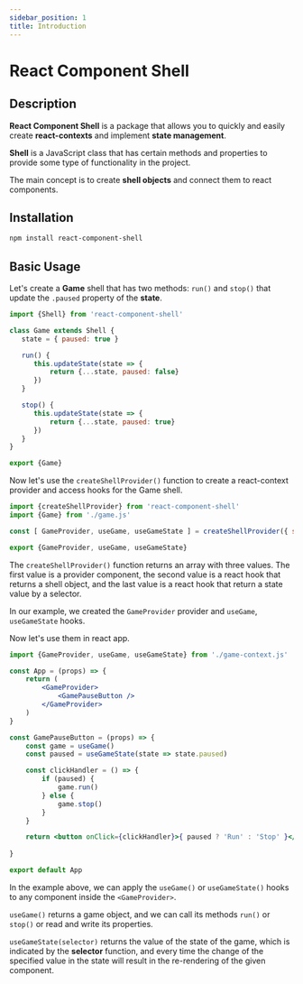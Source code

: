 ```yaml
---
sidebar_position: 1
title: Introduction
---
```


# React Component Shell

## Description

**React Component Shell** is a package that allows you to quickly and easily create **react-contexts** and implement **state management**.

**Shell** is a JavaScript class that has certain methods and properties to provide some type of functionality in the project.

The main concept is to create **shell objects** and connect them to react components.


## Installation

```bash
npm install react-component-shell
```

## Basic Usage

Let's create a **Game** shell that has two methods: `run()` and `stop()` that update the `.paused` property of the **state**.


```js title="game.js"
import {Shell} from 'react-component-shell'

class Game extends Shell {
   state = { paused: true }

   run() {
      this.updateState(state => {
          return {...state, paused: false}
      })
   }

   stop() {
      this.updateState(state => {
          return {...state, paused: true}
      })
   }
}

export {Game}
```

Now let's use the `createShellProvider()` function to create a react-context provider and access hooks for the Game shell.

```js title="game-context.js"
import {createShellProvider} from 'react-component-shell'
import {Game} from './game.js'

const [ GameProvider, useGame, useGameState ] = createShellProvider({ shellClass: Game })

export {GameProvider, useGame, useGameState}
```
The `createShellProvider()` function returns an array with three values. The first value is a provider component, the second value is a react hook that returns a shell object, and the last value is a react hook that return a state value by a selector.

In our example, we created the `GameProvider` provider and `useGame`, `useGameState` hooks.

Now let's use them in react app.

```jsx title="App.js"
import {GameProvider, useGame, useGameState} from './game-context.js'

const App = (props) => {
    return (
        <GameProvider>
            <GamePauseButton />
        </GameProvider>
    )
}

const GamePauseButton = (props) => {
    const game = useGame()
    const paused = useGameState(state => state.paused)

    const clickHandler = () => {
        if (paused) {
            game.run()
        } else {
            game.stop()
        }
    }

    return <button onClick={clickHandler}>{ paused ? 'Run' : 'Stop' }</button>
    
}

export default App
```

In the example above, we can apply the `useGame()` or `useGameState()` hooks to any component inside the `<GameProvider>`.

`useGame()` returns a game object, and we can call its methods `run()` or `stop()` or read and write its properties.

`useGameState(selector)` returns the value of the state of the game, which is indicated by the **selector** function, and every time the change of the specified value in the state will result in the re-rendering of the given component.